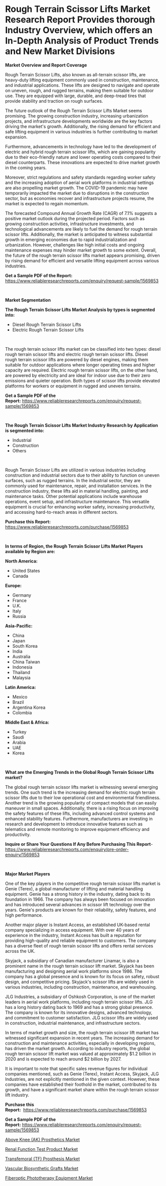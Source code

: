 <p><h1>Rough Terrain Scissor Lifts Market Research Report Provides thorough Industry Overview, which offers an In-Depth Analysis of Product Trends and New Market Divisions</h1></p><p><strong>Market Overview and Report Coverage</strong></p>
<p><p>Rough Terrain Scissor Lifts, also known as all-terrain scissor lifts, are heavy-duty lifting equipment commonly used in construction, maintenance, and industrial applications. These lifts are designed to navigate and operate on uneven, rough, and rugged terrains, making them suitable for outdoor use. They are equipped with large, durable, and deep-tread tires that provide stability and traction on rough surfaces.</p><p>The future outlook of the Rough Terrain Scissor Lifts Market seems promising. The growing construction industry, increasing urbanization projects, and infrastructure developments worldwide are the key factors driving the market's growth. Additionally, the rising demand for efficient and safe lifting equipment in various industries is further contributing to market expansion.</p><p>Furthermore, advancements in technology have led to the development of electric and hybrid rough terrain scissor lifts, which are gaining popularity due to their eco-friendly nature and lower operating costs compared to their diesel counterparts. These innovations are expected to drive market growth in the coming years.</p><p>Moreover, strict regulations and safety standards regarding worker safety and the increasing adoption of aerial work platforms in industrial settings are also propelling market growth. The COVID-19 pandemic may have temporarily impacted the market due to disruptions in the construction sector, but as economies recover and infrastructure projects resume, the market is expected to regain momentum.</p><p>The forecasted Compound Annual Growth Rate (CAGR) of 7.1% suggests a positive market outlook during the projected period. Factors such as growing construction activities, infrastructure investments, and technological advancements are likely to fuel the demand for rough terrain scissor lifts. Additionally, the market is anticipated to witness substantial growth in emerging economies due to rapid industrialization and urbanization. However, challenges like high initial costs and ongoing maintenance expenses may hinder market growth to some extent. Overall, the future of the rough terrain scissor lifts market appears promising, driven by rising demand for efficient and versatile lifting equipment across various industries.</p></p>
<p><strong>Get a Sample PDF of the Report:</strong> <a href="https://www.reliableresearchreports.com/enquiry/request-sample/1569853">https://www.reliableresearchreports.com/enquiry/request-sample/1569853</a></p>
<p>&nbsp;</p>
<p><strong>Market Segmentation</strong></p>
<p><strong>The Rough Terrain Scissor Lifts Market Analysis by types is segmented into:</strong></p>
<p><ul><li>Diesel Rough Terrain Scissor Lifts</li><li>Electric Rough Terrain Scissor Lifts</li></ul></p>
<p>&nbsp;</p>
<p><p>The rough terrain scissor lifts market can be classified into two types: diesel rough terrain scissor lifts and electric rough terrain scissor lifts. Diesel rough terrain scissor lifts are powered by diesel engines, making them suitable for outdoor applications where longer operating times and higher capacity are required. Electric rough terrain scissor lifts, on the other hand, are powered by electricity and are ideal for indoor use due to their zero emissions and quieter operation. Both types of scissor lifts provide elevated platforms for workers or equipment in rugged and uneven terrains.</p></p>
<p><strong>Get a Sample PDF of the Report:</strong>&nbsp;<a href="https://www.reliableresearchreports.com/enquiry/request-sample/1569853">https://www.reliableresearchreports.com/enquiry/request-sample/1569853</a></p>
<p>&nbsp;</p>
<p><strong>The Rough Terrain Scissor Lifts Market Industry Research by Application is segmented into:</strong></p>
<p><ul><li>Industrial</li><li>Construction</li><li>Others</li></ul></p>
<p>&nbsp;</p>
<p><p>Rough Terrain Scissor Lifts are utilized in various industries including construction and industrial sectors due to their ability to function on uneven surfaces, such as rugged terrains. In the industrial sector, they are commonly used for maintenance, repair, and installation services. In the construction industry, these lifts aid in material handling, painting, and maintenance tasks. Other potential applications include warehouse operations, event setup, and infrastructure maintenance. This versatile equipment is crucial for enhancing worker safety, increasing productivity, and accessing hard-to-reach areas in different sectors.</p></p>
<p><strong>Purchase this Report:</strong>&nbsp; <a href="https://www.reliableresearchreports.com/purchase/1569853">https://www.reliableresearchreports.com/purchase/1569853</a></p>
<p>&nbsp;</p>
<p><strong>In terms of Region, the Rough Terrain Scissor Lifts Market Players available by Region are:</strong></p>
<p>
    <p> <strong> North America: </strong>
        <ul>
            <li>United States</li>
            <li>Canada</li>
        </ul>
        </p> 
    <p> <strong> Europe: </strong>
        <ul>
            <li>Germany</li>
            <li>France</li>
            <li>U.K.</li>
            <li>Italy</li>
            <li>Russia</li>
        </ul>
        </p> 
    <p> <strong> Asia-Pacific: </strong>
        <ul>
            <li>China</li>
            <li>Japan</li>
            <li>South Korea</li>
            <li>India</li>
            <li>Australia</li>
            <li>China Taiwan</li>
            <li>Indonesia</li>
            <li>Thailand</li>
            <li>Malaysia</li>
        </ul>
        </p> 
    <p> <strong> Latin America: </strong>
        <ul>
            <li>Mexico</li>
            <li>Brazil</li>
            <li>Argentina Korea</li>
            <li>Colombia</li>
        </ul>
        </p> 
    <p> <strong> Middle East & Africa: </strong>
        <ul>
            <li>Turkey</li>
            <li>Saudi</li>
            <li>Arabia</li>
            <li>UAE</li>
            <li>Korea</li>
        </ul>
    </p>
    </p>
<p>&nbsp;</p>
<p><strong>What are the Emerging Trends in the Global Rough Terrain Scissor Lifts market?</strong></p>
<p><p>The global rough terrain scissor lifts market is witnessing several emerging trends. One such trend is the increasing demand for electric rough terrain scissor lifts due to their low operational cost and environmental friendliness. Another trend is the growing popularity of compact models that can easily maneuver in small spaces. Additionally, there is a rising focus on improving the safety features of these lifts, including advanced control systems and enhanced stability features. Furthermore, manufacturers are investing in research and development to introduce innovative features such as telematics and remote monitoring to improve equipment efficiency and productivity.</p></p>
<p><strong>Inquire or Share Your Questions If Any Before Purchasing This Report</strong>- <a href="https://www.reliableresearchreports.com/enquiry/pre-order-enquiry/1569853">https://www.reliableresearchreports.com/enquiry/pre-order-enquiry/1569853</a></p>
<p>&nbsp;</p>
<p><strong>Major Market Players</strong></p>
<p><p>One of the key players in the competitive rough terrain scissor lifts market is Genie (Terex), a global manufacturer of lifting and material handling equipment. Genie has a strong history in the industry, dating back to its foundation in 1966. The company has always been focused on innovation and has introduced several advances in scissor lift technology over the years. Genie's products are known for their reliability, safety features, and high performance.</p><p>Another major player is Instant Access, an established UK-based rental company specializing in access equipment. With over 40 years of experience in the industry, Instant Access has built a reputation for providing high-quality and reliable equipment to customers. The company has a diverse fleet of rough terrain scissor lifts and offers rental services across the UK.</p><p>Skyjack, a subsidiary of Canadian manufacturer Linamar, is also a prominent name in the rough terrain scissor lift market. Skyjack has been manufacturing and designing aerial work platforms since 1986. The company has a global presence and is known for its focus on safety, robust design, and competitive pricing. Skyjack's scissor lifts are widely used in various industries, including construction, maintenance, and warehousing.</p><p>JLG Industries, a subsidiary of Oshkosh Corporation, is one of the market leaders in aerial work platforms, including rough terrain scissor lifts. JLG has a long history dating back to 1969 and has a strong global presence. The company is known for its innovative designs, advanced technology, and commitment to customer satisfaction. JLG scissor lifts are widely used in construction, industrial maintenance, and infrastructure sectors.</p><p>In terms of market growth and size, the rough terrain scissor lift market has witnessed significant expansion in recent years. The increasing demand for construction and maintenance activities, especially in developing regions, has driven the market growth. According to industry reports, the global rough terrain scissor lift market was valued at approximately $1.2 billion in 2020 and is expected to reach around $2 billion by 2027.</p><p>It is important to note that specific sales revenue figures for individual companies mentioned, such as Genie (Terex), Instant Access, Skyjack, JLG Industries, are not explicitly mentioned in the given context. However, these companies have established their foothold in the market, contributed to its growth, and have a significant market share within the rough terrain scissor lift industry.</p></p>
<p><strong>Purchase this Report:</strong>&nbsp;&nbsp;<a href="https://www.reliableresearchreports.com/purchase/1569853">https://www.reliableresearchreports.com/purchase/1569853</a></p>
<p></p>
<p><strong>Get a Sample PDF of the Report:</strong>&nbsp;<a href="https://www.reliableresearchreports.com/enquiry/request-sample/1569853">https://www.reliableresearchreports.com/enquiry/request-sample/1569853</a></p>
<p><p><a href="https://medium.com/@laurenbrown1918/above-knee-ak-prosthetics-market-furnishes-information-on-market-share-market-trends-and-market-f56325ffebe0">Above Knee (AK) Prosthetics Market</a></p><p><a href="https://www.linkedin.com/pulse/renal-function-test-product-market-size-share-global-analysis-wlgvc/">Renal Function Test Product Market</a></p><p><a href="https://medium.com/@joycelucas56/transfemoral-tf-prosthesis-market-insights-into-market-cagr-market-trends-and-growth-918febf0316c">Transfemoral (TF) Prosthesis Market</a></p><p><a href="https://www.linkedin.com/pulse/vascular-biosynthetic-grafts-market-research-report-provides-zjboc/">Vascular Biosynthetic Grafts Market</a></p><p><a href="https://www.linkedin.com/pulse/fiberoptic-phototherapy-equipment-market-research-report-provides-w71zc/">Fiberoptic Phototherapy Equipment Market</a></p></p>